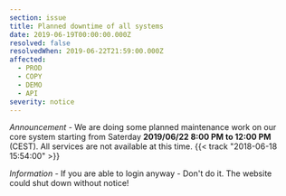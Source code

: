 ```yaml
---
section: issue
title: Planned downtime of all systems
date: 2019-06-19T00:00:00.000Z
resolved: false
resolvedWhen: 2019-06-22T21:59:00.000Z
affected:
  - PROD
  - COPY
  - DEMO
  - API
severity: notice
---
```

*Announcement* - We are doing some planned maintenance work on our core system starting from Saterday **2019/06/22 8:00 PM to 12:00 PM** (CEST). All services are not available at this time. {{< track "2018-06-18 15:54:00" >}}

*Information* - If you are able to login anyway - Don't do it. The website could shut down without notice!
